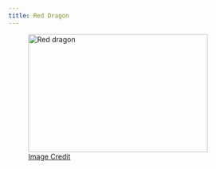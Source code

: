 ```yaml
---
title: Red Dragon
---
```


<figure class="portrait">
    <a class="portrait-lightbox" href="{{ img_path }}/monsters/dragon-red.jpg" data-img-width="742" data-img-height="488" title="Red dragon"><img src="{{ img_path }}/monsters/dragon-red-sm.jpg" width="360" height="237" alt="Red dragon"></a>
    <figcaption>
        <span class="image-credit"><a href="{{ site.url }}/misc/credits-thanks/#ben-wootten">Image Credit</a></span>
    </figcaption>
</figure>
